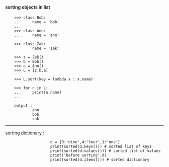#### sorting objects in list

        >>> class Bob:
        ...     name = 'bob'
        ... 
        >>> class Ann:
        ...     name = 'ann'

        >>> class Zak:
                name = 'zak'

        >>> z = Zak()
        >>> b = Bob()
        >>> a = Ann()
        >>> L = [z,b,a]

        >>> L.sort(key = lambda x : x.name)

        >>> for n in L:
        ...     print(n.name)
        ... 

        output : 
                ann
                bob
                zak
---

sorting dictionary : 

                        d = {9:'nine',4:'four',1:'one'}
                        print(sorted(d.keys())) # sorted list of keys
                        print(sorted(d.values())) # sorted list of values
                        print('before sorting',d)
                        print(sorted(d.items())) # sorted dictionary
